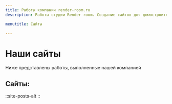 ```yaml
---
title: Работы компании render-room.ru
description: Работы студии Render room. Создание сайтов для домостроителей. Строители домов из Чухломы, Пестово и Боровичей выбирают нас.

menutitle: Сайты

---
```



# Наши сайты

Ниже представлены работы, выполненные нашей компанией

## Сайты:

::site-posts-alt
::

